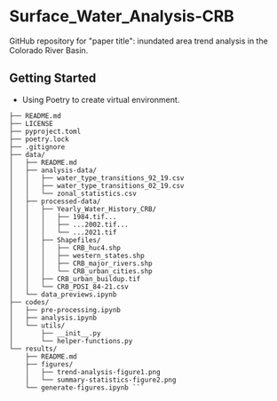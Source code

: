 # Surface_Water_Analysis-CRB
GitHub repository for "paper title": inundated area trend analysis in the Colorado River Basin. 

## Getting Started
- Using Poetry to create virtual environment. 

``` Surface_Water_Analysis-CRB/
├── README.md
├── LICENSE 
├── pyproject.toml 
├── poetry.lock
├── .gitignore
├── data/
│   ├── README.md
│   ├── analysis-data/
│	│	├── water_type_transitions_92_19.csv  
│	│	├── water_type_transitions_02_19.csv  
│   │   └── zonal_statistics.csv
│   ├── processed-data/
│   │	├── Yearly_Water_History_CRB/
│	│	│	├── 1984.tif...
│	│	│	├── ...2002.tif...
│   │   │   └── ...2021.tif
│	│	├── Shapefiles/
│	│	│   ├── CRB_huc4.shp
│	│	│	├── western_states.shp
│	│	│	├── CRB_major_rivers.shp
│   │   │   └── CRB_urban_cities.shp
│	│	├── CRB_urban_buildup.tif
│   │   └── CRB_PDSI_84-21.csv
│   └── data_previews.ipynb
├── codes/
│   ├── pre-processing.ipynb
│   ├── analysis.ipynb
│   └── utils/
│	    ├── __init__.py
│       └── helper-functions.py
└── results/
    ├── README.md
    ├── figures/
    │   ├── trend-analysis-figure1.png
    │   └── summary-statistics-figure2.png
    └── generate-figures.ipynb ```